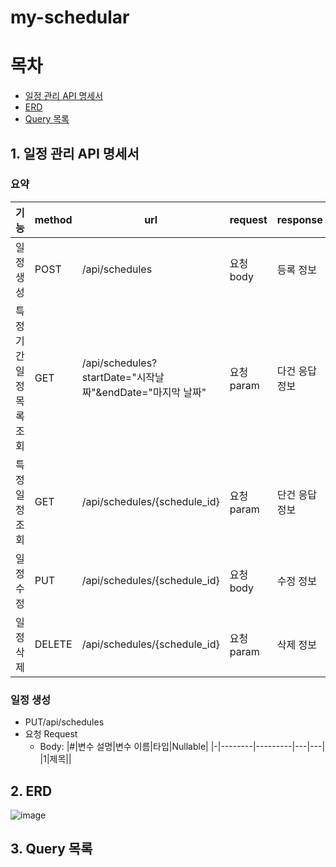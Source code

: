 # my-schedular
# 목차
* [일정 관리 API 명세서](#1-일정-관리-API-명세서)
* [ERD](#2-ERD)
* [Query 목록 ](#3-Query-목록)
## 1. 일정 관리 API 명세서
### 요약
|기능|	method|	url	|request	|response	|status|
|-------------|----|---------------|-----------|---------|--------------|
|일정 생성|POST|	/api/schedules|	요청 body	|등록 정보	|201: 정상 등록|
|특정기간 일정 목록 조회|	GET	|/api/schedules?startDate="시작날짜"&endDate="마지막 날짜"|	요청 param	|다건 응답 정보	|200: 정상 조회|
|특정 일정 조회|	GET	|/api/schedules/{schedule_id}|	요청 param|	단건 응답 정보|	200: 정상 조회|
|일정 수정|	PUT|	/api/schedules/{schedule_id}|	요청 body	|수정 정보	|200: 정상 수정|
|일정 삭제|	DELETE|	/api/schedules/{schedule_id}|	요청 param	|삭제 정보	|204: 정상 삭제|
###  일정 생성 
* PUT/api/schedules
* 요청 Request
  * Body:
|#|변수 설명|변수 이름|타입|Nullable|
|-|--------|---------|---|---|
|1|제목||
## 2. ERD
![image](https://github.com/user-attachments/assets/5ff30f78-9b26-4500-93f4-17d2580ebd2b)
## 3. Query 목록
